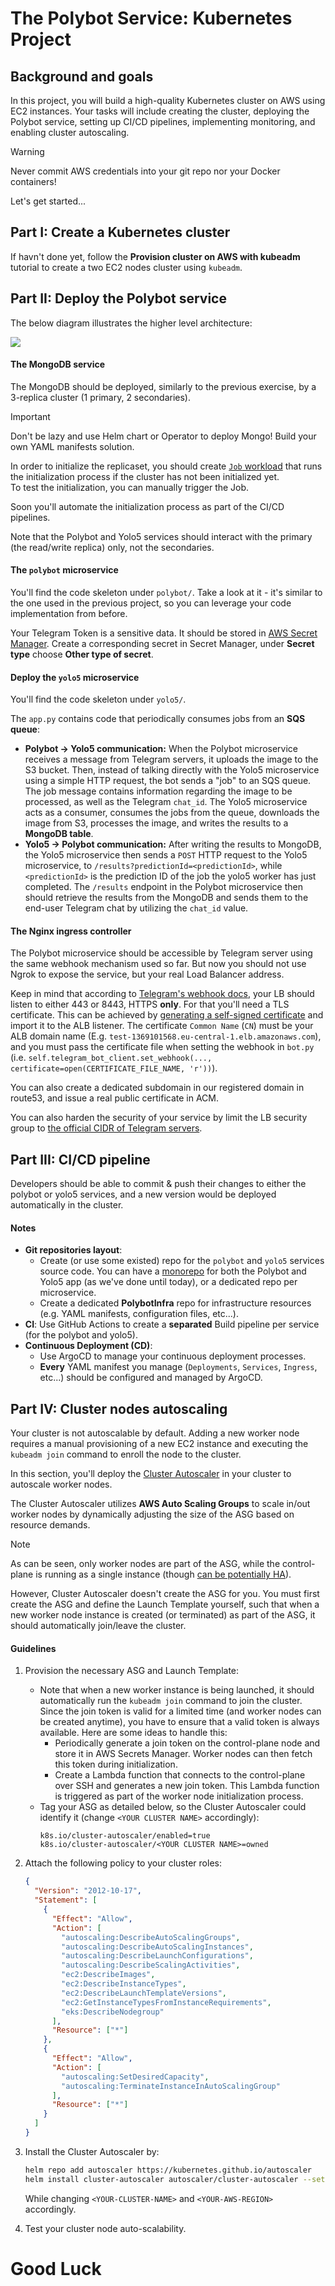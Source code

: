 # The Polybot Service: Kubernetes Project

## Background and goals

In this project, you will build a high-quality Kubernetes cluster on AWS using EC2 instances. 
Your tasks will include creating the cluster, deploying the Polybot service, setting up CI/CD pipelines, implementing monitoring, and enabling cluster autoscaling.

> [!WARNING]
> Never commit AWS credentials into your git repo nor your Docker containers!

Let's get started...

## Part I: Create a Kubernetes cluster 

If havn't done yet, follow the **Provision cluster on AWS with kubeadm** tutorial to create a two EC2 nodes cluster using `kubeadm`. 

## Part II: Deploy the Polybot service

The below diagram illustrates the higher level architecture:

![][k8s_project_arch]

#### The MongoDB service

The MongoDB should be deployed, similarly to the previous exercise, by a 3-replica cluster (1 primary, 2 secondaries).

> [!IMPORTANT]
> Don't be lazy and use Helm chart or Operator to deploy Mongo! Build your own YAML manifests solution.   

In order to initialize the replicaset, you should create [`Job` workload](https://kubernetes.io/docs/concepts/workloads/controllers/job/) that runs the initialization process if the cluster has not been initialized yet.  
To test the initialization, you can manually trigger the Job.

Soon you'll automate the initialization process as part of the CI/CD pipelines.  

Note that the Polybot and Yolo5 services should interact with the primary (the read/write replica) only, not the secondaries.

#### The `polybot` microservice

You'll find the code skeleton under `polybot/`.
Take a look at it - it's similar to the one used in the previous project, so you can leverage your code implementation from before.

Your Telegram Token is a sensitive data. It should be stored in [AWS Secret Manager](https://docs.aws.amazon.com/secretsmanager/latest/userguide/intro.html). 
Create a corresponding secret in Secret Manager, under **Secret type** choose **Other type of secret**.

#### Deploy the `yolo5` microservice

You'll find the code skeleton under `yolo5/`.

The `app.py` contains code that periodically consumes jobs from an **SQS queue**:
 - **Polybot -> Yolo5 communication:** When the Polybot microservice receives a message from Telegram servers, it uploads the image to the S3 bucket. 
     Then, instead of talking directly with the Yolo5 microservice using a simple HTTP request, the bot sends a "job" to an SQS queue.
     The job message contains information regarding the image to be processed, as well as the Telegram `chat_id`.
     The Yolo5 microservice acts as a consumer, consumes the jobs from the queue, downloads the image from S3, processes the image, and writes the results to a **MongoDB table**.
 - **Yolo5 -> Polybot communication:** After writing the results to MongoDB, the Yolo5 microservice then sends a `POST` HTTP request to the Yolo5 microservice, to `/results?predictionId=<predictionId>`, while `<predictionId>` is the prediction ID of the job the yolo5 worker has just completed. 
   The `/results` endpoint in the Polybot microservice then should retrieve the results from the MongoDB and sends them to the end-user Telegram chat by utilizing the `chat_id` value.

#### The Nginx ingress controller

The Polybot microservice should be accessible by Telegram server using the same webhook mechanism used so far. 
But now you should not use Ngrok to expose the service, but your real Load Balancer address. 

Keep in mind that according to [Telegram's webhook docs](https://core.telegram.org/bots/webhooks), your LB should listen to either 443 or 8443, HTTPS **only**.
For that you'll need a TLS certificate. This can be achieved by [generating a self-signed certificate](https://core.telegram.org/bots/webhooks#a-self-signed-certificate) and import it to the ALB listener. The certificate `Common Name` (`CN`) must be your ALB domain name (E.g. `test-1369101568.eu-central-1.elb.amazonaws.com`), and you must pass the certificate file when setting the webhook in `bot.py` (i.e. `self.telegram_bot_client.set_webhook(..., certificate=open(CERTIFICATE_FILE_NAME, 'r'))`).

You can also create a dedicated subdomain in our registered domain in route53, and issue a real public certificate in ACM. 

You can also harden the security of your service by limit the LB security group to [the official CIDR of Telegram servers](https://core.telegram.org/bots/webhooks#the-short-version). 

## Part III: CI/CD pipeline 

Developers should be able to commit & push their changes to either the polybot or yolo5 services, and a new version would be deployed automatically in the cluster.   

#### Notes

- **Git repositories layout**:
  - Create (or use some existed) repo for the `polybot` and `yolo5` services source code. 
    You can have a [monorepo](https://en.wikipedia.org/wiki/Monorepo) for both the Polybot and Yolo5 app (as we've done until today), or a dedicated repo per microservice. 
  - Create a dedicated **PolybotInfra** repo for infrastructure resources (e.g. YAML manifests, configuration files, etc...).
- **CI**: Use GitHub Actions to create a **separated** Build pipeline per service (for the polybot and yolo5).
- **Continuous Deployment (CD)**:
    - Use ArgoCD to manage your continuous deployment processes.
    - **Every** YAML manifest you manage (`Deployments`, `Services`, `Ingress`, etc...) should be configured and managed by ArgoCD.

## Part IV: Cluster nodes autoscaling 

Your cluster is not autoscalable by default.
Adding a new worker node requires a manual provisioning of a new EC2 instance and executing the `kubeadm join` command to enroll the node to the cluster.

In this section, you'll deploy the [Cluster Autoscaler](https://github.com/kubernetes/autoscaler/blob/master/cluster-autoscaler/cloudprovider/aws/README.md) in your cluster to autoscale worker nodes. 

The Cluster Autoscaler utilizes **AWS Auto Scaling Groups** to scale in/out worker nodes by dynamically adjusting the size of the ASG based on resource demands.

> [!NOTE]
> As can be seen, only worker nodes are part of the ASG, while the control-plane is running as a single instance (though [can be potentially HA](https://kubernetes.io/docs/setup/production-environment/tools/kubeadm/high-availability/)). 

However, Cluster Autoscaler doesn't create the ASG for you. 
You must first create the ASG and define the Launch Template yourself, such that when a new worker node instance is created (or terminated) as part of the ASG, it should automatically join/leave the cluster.

#### Guidelines

1. Provision the necessary ASG and Launch Template:
   - Note that when a new worker instance is being launched, it should automatically run the `kubeadm join` command to join the cluster. Since the join token is valid for a limited time (and worker nodes can be created anytime), you have to ensure that a valid token is always available. Here are some ideas to handle this:
     - Periodically generate a join token on the control-plane node and store it in AWS Secrets Manager. Worker nodes can then fetch this token during initialization.
     - Create a Lambda function that connects to the control-plane over SSH and generates a new join token. This Lambda function is triggered as part of the worker node initialization process. 
   - Tag your ASG as detailed below, so the Cluster Autoscaler could identify it (change `<YOUR CLUSTER NAME>` accordingly):
     ```text
     k8s.io/cluster-autoscaler/enabled=true
     k8s.io/cluster-autoscaler/<YOUR CLUSTER NAME>=owned
     ```

2. Attach the following policy to your cluster roles: 

    ```json
    {
      "Version": "2012-10-17",
      "Statement": [
        {
          "Effect": "Allow",
          "Action": [
            "autoscaling:DescribeAutoScalingGroups",
            "autoscaling:DescribeAutoScalingInstances",
            "autoscaling:DescribeLaunchConfigurations",
            "autoscaling:DescribeScalingActivities",
            "ec2:DescribeImages",
            "ec2:DescribeInstanceTypes",
            "ec2:DescribeLaunchTemplateVersions",
            "ec2:GetInstanceTypesFromInstanceRequirements",
            "eks:DescribeNodegroup"
          ],
          "Resource": ["*"]
        },
        {
          "Effect": "Allow",
          "Action": [
            "autoscaling:SetDesiredCapacity",
            "autoscaling:TerminateInstanceInAutoScalingGroup"
          ],
          "Resource": ["*"]
        }
      ]
    }
    ```
   
3. Install the Cluster Autoscaler by:

   ```bash
   helm repo add autoscaler https://kubernetes.github.io/autoscaler
   helm install cluster-autoscaler autoscaler/cluster-autoscaler --set autoDiscovery.clusterName=<YOUR-CLUSTER-NAME> --set awsRegion=<YOUR-AWS-REGION>
   ```
   
   While changing `<YOUR-CLUSTER-NAME>` and `<YOUR-AWS-REGION>` accordingly.

4. Test your cluster node auto-scalability. 

# Good Luck


[k8s_project_arch]: https://exit-zero-academy.github.io/DevOpsTheHardWayAssets/img/k8s_project_arch.png

